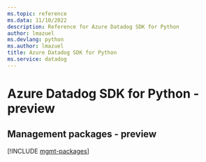 ```yaml
---
ms.topic: reference
ms.data: 11/10/2022
description: Reference for Azure Datadog SDK for Python
author: lmazuel
ms.devlang: python
ms.author: lmazuel
title: Azure Datadog SDK for Python
ms.service: datadog
---
```

# Azure Datadog SDK for Python - preview

## Management packages - preview
[!INCLUDE [mgmt-packages](datadog-mgmt-index.md)]